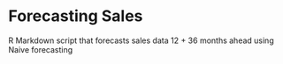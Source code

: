 # Forecasting Sales

R Markdown script that forecasts sales data 12 + 36 months ahead using Naive forecasting
